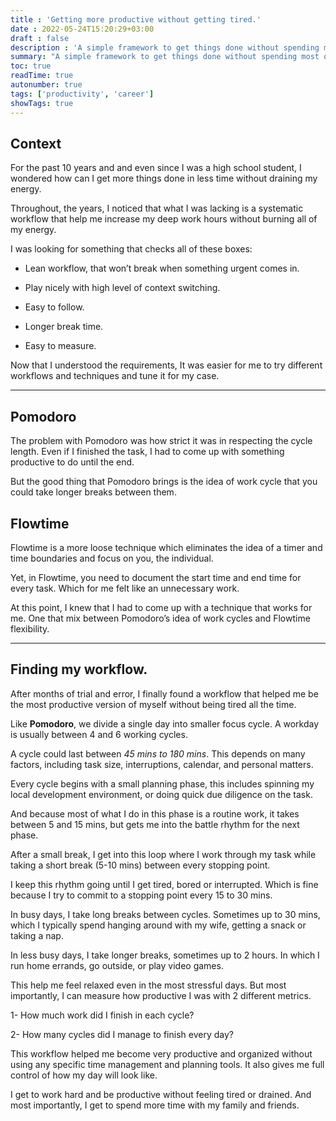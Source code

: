 ```yaml
---
title : 'Getting more productive without getting tired.'
date : 2022-05-24T15:20:29+03:00
draft : false
description : 'A simple framework to get things done without spending most of your day at work'
summary: "A simple framework to get things done without spending most of your day at work"
toc: true
readTime: true
autonumber: true
tags: ['productivity', 'career']
showTags: true
---
```


## Context

For the past 10 years and and even since I was a high school student, I wondered how can I get more things done in less time without draining my energy.

Throughout, the years, I noticed that what I was lacking is a systematic workflow that help me increase my deep work hours without burning all of my energy.

I was looking for something that checks all of these boxes:

- Lean workflow, that won’t break when something urgent comes in.

- Play nicely with high level of context switching.

- Easy to follow.

- Longer break time.

- Easy to measure.

Now that I understood the requirements, It was easier for me to try different workflows and techniques and tune it for my case.


---

## Pomodoro

The problem with Pomodoro was how strict it was in respecting the cycle length. Even if I finished the task, I had to come up with something productive to do until the end.

But the good thing that Pomodoro brings is the idea of work cycle that you could take longer breaks between them.

## Flowtime

Flowtime is a more loose technique which eliminates the idea of a timer and time boundaries and focus on you, the individual.

Yet, in Flowtime, you need to document the start time and end time for every task. Which for me felt like an unnecessary work.

At this point, I knew that I had to come up with a technique that works for me. One that mix between Pomodoro’s idea of work cycles and Flowtime flexibility.

---
## Finding my workflow.
After months of trial and error, I finally found a workflow that helped me be the most productive version of myself without being tired all the time.

Like **Pomodoro**, we divide a single day into smaller focus cycle. A workday is usually between 4 and 6 working cycles.

A cycle could last between _45 mins to 180 mins_. This depends on many factors, including task size, interruptions, calendar, and personal matters.

Every cycle begins with a small planning phase, this includes spinning my local development environment, or doing quick due diligence on the task.

And because most of what I do in this phase is a routine work, it takes between 5 and 15 mins, but gets me into the battle rhythm for the next phase.

After a small break, I get into this loop where I work through my task while taking a short break (5-10 mins) between every stopping point.

I keep this rhythm going until I get tired, bored or interrupted. Which is fine because I try to commit to a stopping point every 15 to 30 mins.

In busy days, I take long breaks between cycles. Sometimes up to 30 mins, which I typically spend hanging around with my wife, getting a snack or taking a nap.

In less busy days, I take longer breaks, sometimes up to 2 hours. In which I run home errands, go outside, or play video games.

This help me feel relaxed even in the most stressful days. But most importantly, I can measure how productive I was with 2 different metrics.

1- How much work did I finish in each cycle?

2- How many cycles did I manage to finish every day?

This workflow helped me become very productive and organized without using any specific time management and planning tools. It also gives me full control of how my day will look like.

I get to work hard and be productive without feeling tired or drained. And most importantly, I get to spend more time with my family and friends.
